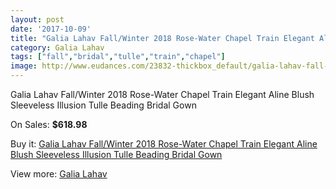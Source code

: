 ```yaml
---
layout: post
date: '2017-10-09'
title: "Galia Lahav Fall/Winter 2018 Rose-Water Chapel Train Elegant Aline Blush Sleeveless Illusion Tulle Beading Bridal Gown"
category: Galia Lahav
tags: ["fall","bridal","tulle","train","chapel"]
image: http://www.eudances.com/23832-thickbox_default/galia-lahav-fall-winter-2018-rose-water-chapel-train-elegant-aline-blush-sleeveless-illusion-tulle-beading-bridal-gown.jpg
---
```

Galia Lahav Fall/Winter 2018 Rose-Water Chapel Train Elegant Aline Blush Sleeveless Illusion Tulle Beading Bridal Gown

On Sales: **$618.98**
<a href="https://www.eudances.com/en/galia-lahav/7924-galia-lahav-fall-winter-2018-rose-water-chapel-train-elegant-aline-blush-sleeveless-illusion-tulle-beading-bridal-gown.html"><amp-img layout="responsive" width="600" height="600" src="//www.eudances.com/23832-thickbox_default/galia-lahav-fall-winter-2018-rose-water-chapel-train-elegant-aline-blush-sleeveless-illusion-tulle-beading-bridal-gown.jpg" alt="Galia Lahav Fall/Winter 2018 Rose-Water Chapel Train Elegant Aline Blush Sleeveless Illusion Tulle Beading Bridal Gown 0" /></a>
<a href="https://www.eudances.com/en/galia-lahav/7924-galia-lahav-fall-winter-2018-rose-water-chapel-train-elegant-aline-blush-sleeveless-illusion-tulle-beading-bridal-gown.html"><amp-img layout="responsive" width="600" height="600" src="//www.eudances.com/23833-thickbox_default/galia-lahav-fall-winter-2018-rose-water-chapel-train-elegant-aline-blush-sleeveless-illusion-tulle-beading-bridal-gown.jpg" alt="Galia Lahav Fall/Winter 2018 Rose-Water Chapel Train Elegant Aline Blush Sleeveless Illusion Tulle Beading Bridal Gown 1" /></a>

Buy it: [Galia Lahav Fall/Winter 2018 Rose-Water Chapel Train Elegant Aline Blush Sleeveless Illusion Tulle Beading Bridal Gown](https://www.eudances.com/en/galia-lahav/7924-galia-lahav-fall-winter-2018-rose-water-chapel-train-elegant-aline-blush-sleeveless-illusion-tulle-beading-bridal-gown.html "Galia Lahav Fall/Winter 2018 Rose-Water Chapel Train Elegant Aline Blush Sleeveless Illusion Tulle Beading Bridal Gown")

View more: [Galia Lahav](https://www.eudances.com/en/119-galia-lahav "Galia Lahav")
